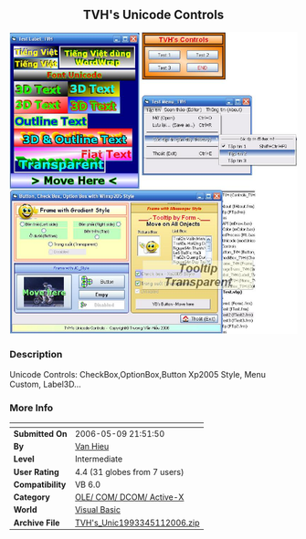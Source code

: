 ﻿<div align="center">

## TVH's Unicode Controls

<img src="PIC200651015174763.JPG">
</div>

### Description

Unicode Controls: CheckBox,OptionBox,Button Xp2005 Style, Menu Custom, Label3D...
 
### More Info
 


<span>             |<span>
---                |---
**Submitted On**   |2006-05-09 21:51:50
**By**             |[Van Hieu](https://github.com/Planet-Source-Code/PSCIndex/blob/master/ByAuthor/van-hieu.md)
**Level**          |Intermediate
**User Rating**    |4.4 (31 globes from 7 users)
**Compatibility**  |VB 6\.0
**Category**       |[OLE/ COM/ DCOM/ Active\-X](https://github.com/Planet-Source-Code/PSCIndex/blob/master/ByCategory/ole-com-dcom-active-x__1-29.md)
**World**          |[Visual Basic](https://github.com/Planet-Source-Code/PSCIndex/blob/master/ByWorld/visual-basic.md)
**Archive File**   |[TVH's\_Unic1993345112006\.zip](https://github.com/Planet-Source-Code/van-hieu-tvh-s-unicode-controls__1-65284/archive/master.zip)








